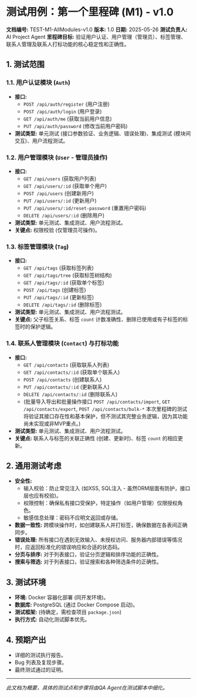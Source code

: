 # 测试用例：第一个里程碑 (M1) - v1.0

**文档编号:** TEST-M1-AllModules-v1.0
**版本:** 1.0
**日期:** 2025-05-26
**测试负责人:** AI Project Agent
**里程碑目标:** 验证用户认证、用户管理（管理员）、标签管理、联系人管理及联系人打标功能的核心稳定性和正确性。

## 1. 测试范围

### 1.1. 用户认证模块 (`Auth`)
- **接口:**
  - `POST /api/auth/register` (用户注册)
  - `POST /api/auth/login` (用户登录)
  - `GET /api/auth/me` (获取当前用户信息)
  - `PUT /api/auth/password` (修改当前用户密码)
- **测试类型:** 单元测试 (接口参数验证、业务逻辑、错误处理)、集成测试 (模块间交互)、用户流程测试。

### 1.2. 用户管理模块 (`User` - 管理员操作)
- **接口:**
  - `GET /api/users` (获取用户列表)
  - `GET /api/users/:id` (获取单个用户)
  - `POST /api/users` (创建新用户)
  - `PUT /api/users/:id` (更新用户)
  - `PUT /api/users/:id/reset-password` (重置用户密码)
  - `DELETE /api/users/:id` (删除用户)
- **测试类型:** 单元测试、集成测试、用户流程测试。
- **关键点:** 权限校验 (仅管理员可操作)。

### 1.3. 标签管理模块 (`Tag`)
- **接口:**
  - `GET /api/tags` (获取标签列表)
  - `GET /api/tags/tree` (获取标签树结构)
  - `GET /api/tags/:id` (获取单个标签)
  - `POST /api/tags` (创建标签)
  - `PUT /api/tags/:id` (更新标签)
  - `DELETE /api/tags/:id` (删除标签)
- **测试类型:** 单元测试、集成测试、用户流程测试。
- **关键点:** 父子标签关系、标签 `count` 计数准确性、删除已使用或有子标签的标签时的保护逻辑。

### 1.4. 联系人管理模块 (`Contact`) 与打标功能
- **接口:**
  - `GET /api/contacts` (获取联系人列表)
  - `GET /api/contacts/:id` (获取单个联系人)
  - `POST /api/contacts` (创建联系人)
  - `PUT /api/contacts/:id` (更新联系人)
  - `DELETE /api/contacts/:id` (删除联系人)
  - (批量导入导出和批量操作接口 `POST /api/contacts/import`, `GET /api/contacts/export`, `POST /api/contacts/bulk-*` 本次里程碑的测试将验证其接口存在性和基本保护，但不测试其完整业务逻辑，因为其功能尚未实现或非MVP重点。)
- **测试类型:** 单元测试、集成测试、用户流程测试。
- **关键点:** 联系人与标签的关联正确性 (创建、更新时)、标签 `count` 的相应更新。

## 2. 通用测试考虑

- **安全性:**
  - 输入校验：防止常见注入 (如XSS, SQL注入 - 虽然ORM层面有防护，接口层也应有校验)。
  - 权限控制：确保私有接口受保护，特定操作（如用户管理）仅限授权角色。
  - 敏感信息处理：密码不应明文返回或存储。
- **数据一致性:** 跨模块操作时，如创建联系人并打标签，确保数据在各表间正确同步。
- **错误处理:** 所有接口在遇到无效输入、未授权访问、服务器内部错误等情况时，应返回标准化的错误响应和合适的状态码。
- **分页与排序:** 对于列表接口，验证分页逻辑和排序功能的正确性。
- **搜索与筛选:** 对于列表接口，验证搜索和各种筛选条件的正确性。

## 3. 测试环境

- **环境:** Docker 容器化部署 (同开发环境)。
- **数据库:** PostgreSQL (通过 Docker Compose 启动)。
- **测试框架:** (待确定，需检查项目 `package.json`)
- **执行方式:** 自动化测试脚本优先。

## 4. 预期产出

- 详细的测试执行报告。
- Bug 列表及复现步骤。
- 最终测试通过的证明。

---
*此文档为概要，具体的测试点和步骤将由QA Agent在测试脚本中细化。* 